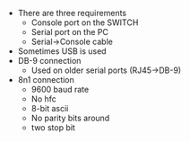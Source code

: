 - There are three requirements
	- Console port on the SWITCH
	- Serial port on the PC
	- Serial->Console cable
- Sometimes USB is used
- DB-9 connection
	- Used on older serial ports (RJ45->DB-9)
- 8n1 connection
	- 9600 baud rate
	- No hfc
	- 8-bit ascii
	- No parity bits around
	- two stop bit
